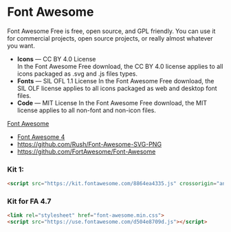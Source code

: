 # Font Awesome

Font Awesome Free is free, open source, and GPL friendly. You can use it for commercial projects, open source projects, or really almost whatever you want.  

- **Icons** — CC BY 4.0 License  
    In the Font Awesome Free download, the CC BY 4.0 license applies to all icons packaged as .svg and .js files types.
- **Fonts** — SIL OFL 1.1 License
    In the Font Awesome Free download, the SIL OLF license applies to all icons packaged as web and desktop font files.
- **Code** — MIT License
    In the Font Awesome Free download, the MIT license applies to all non-font and non-icon files.

[Font Awesome](https://fontawesome.com/) 
- [Font Awesome 4](https://fontawesome.com/v4.7/)
- https://github.com/Rush/Font-Awesome-SVG-PNG
- https://github.com/FortAwesome/Font-Awesome  

### Kit 1: 
```html
<script src="https://kit.fontawesome.com/8864ea4335.js" crossorigin="anonymous"></script>
``` 

### Kit for FA 4.7
```html
<link rel="stylesheet" href="font-awesome.min.css">
<script src="https://use.fontawesome.com/d504e8709d.js"></script>
```

